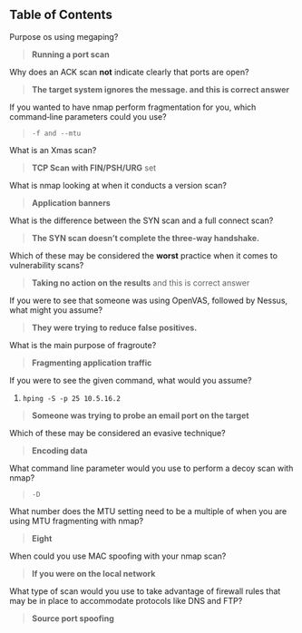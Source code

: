 ## Table of Contents



Purpose os using megaping?
> **Running a port scan**

Why does an ACK scan **not** indicate clearly that ports are open?
> **The target system ignores the message. and this is correct answer**

If you wanted to have nmap perform fragmentation for you, which command‐line parameters could you use?
> `‐f and ‐‐mtu`

What is an Xmas scan?
> **TCP Scan with FIN/PSH/URG** set

What is nmap looking at when it conducts a version scan?
> **Application banners**

What is the difference between the SYN scan and a full connect scan?

> **The SYN scan doesn’t complete the three-way handshake.**

Which of these may be considered the **worst** practice when it comes to vulnerability scans?

> **Taking no action on the results** and this is correct answer

If you were to see that someone was using OpenVAS, followed by Nessus, what might you assume?
> **They were trying to reduce false positives.**


What is the main purpose of fragroute?
> **Fragmenting application traffic**

If you were to see the given command, what would you assume?  
1. `hping -S -p 25 10.5.16.2`
> **Someone was trying to probe an email port on the target**

Which of these may be considered an evasive technique?
> **Encoding data**

What command line parameter would you use to perform a decoy scan with nmap?
> `-D`

What number does the MTU setting need to be a multiple of when you are using MTU fragmenting with nmap?
> **Eight**


When could you use MAC spoofing with your nmap scan?
> **If you were on the local network**

What type of scan would you use to take advantage of firewall rules that may be in place to accommodate protocols like DNS and FTP?
> **Source port spoofing**










